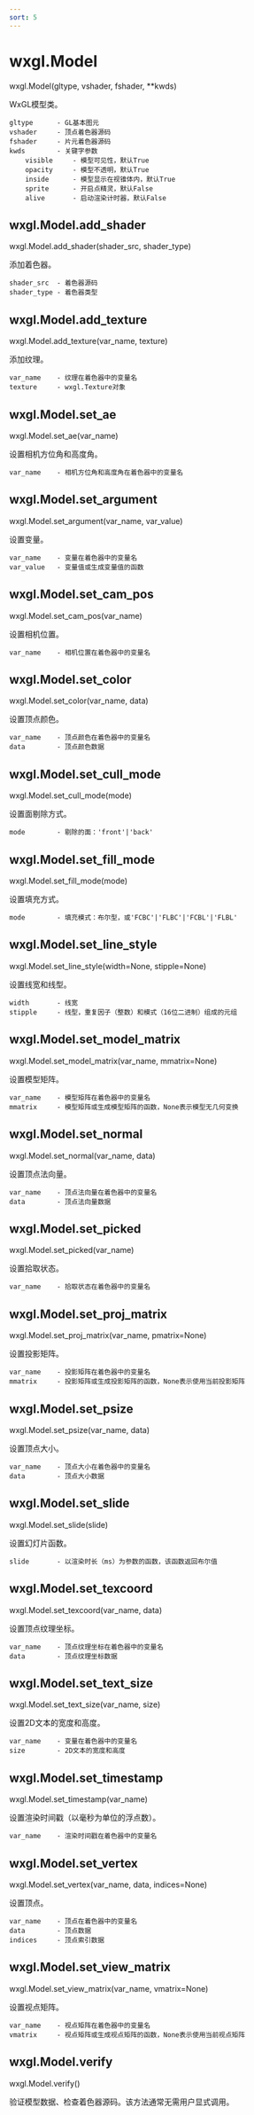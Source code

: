 ```yaml
---
sort: 5
---
```


# wxgl.Model

wxgl.Model(gltype, vshader, fshader, \*\*kwds)

WxGL模型类。

```
gltype      - GL基本图元
vshader     - 顶点着色器源码
fshader     - 片元着色器源码
kwds        - 关键字参数
    visible     - 模型可见性，默认True
    opacity     - 模型不透明，默认True
    inside      - 模型显示在视锥体内，默认True
    sprite      - 开启点精灵，默认False
    alive       - 启动渲染计时器，默认False
```

## wxgl.Model.add_shader

wxgl.Model.add_shader(shader_src, shader_type)

添加着色器。

```
shader_src  - 着色器源码
shader_type - 着色器类型
```

## wxgl.Model.add_texture

wxgl.Model.add_texture(var_name, texture)

添加纹理。

```
var_name    - 纹理在着色器中的变量名
texture     - wxgl.Texture对象
```

## wxgl.Model.set_ae

wxgl.Model.set_ae(var_name)

设置相机方位角和高度角。

```
var_name    - 相机方位角和高度角在着色器中的变量名
```

## wxgl.Model.set_argument

wxgl.Model.set_argument(var_name, var_value)

设置变量。

```
var_name    - 变量在着色器中的变量名
var_value   - 变量值或生成变量值的函数
```

## wxgl.Model.set_cam_pos

wxgl.Model.set_cam_pos(var_name)

设置相机位置。

```
var_name    - 相机位置在着色器中的变量名
```

## wxgl.Model.set_color

wxgl.Model.set_color(var_name, data)

设置顶点颜色。

```
var_name    - 顶点颜色在着色器中的变量名
data        - 顶点颜色数据
```

## wxgl.Model.set_cull_mode

wxgl.Model.set_cull_mode(mode)

设置面剔除方式。

```
mode        - 剔除的面：'front'|'back'
```

## wxgl.Model.set_fill_mode

wxgl.Model.set_fill_mode(mode)

设置填充方式。

```
mode        - 填充模式：布尔型，或'FCBC'|'FLBC'|'FCBL'|'FLBL'
```

## wxgl.Model.set_line_style

wxgl.Model.set_line_style(width=None, stipple=None)

设置线宽和线型。

```
width       - 线宽
stipple     - 线型，重复因子（整数）和模式（16位二进制）组成的元组
```

## wxgl.Model.set_model_matrix

wxgl.Model.set_model_matrix(var_name, mmatrix=None)

设置模型矩阵。

```
var_name    - 模型矩阵在着色器中的变量名
mmatrix     - 模型矩阵或生成模型矩阵的函数，None表示模型无几何变换
```

## wxgl.Model.set_normal

wxgl.Model.set_normal(var_name, data)

设置顶点法向量。

```
var_name    - 顶点法向量在着色器中的变量名
data        - 顶点法向量数据
```

## wxgl.Model.set_picked

wxgl.Model.set_picked(var_name)

设置拾取状态。

```
var_name    - 拾取状态在着色器中的变量名
```

## wxgl.Model.set_proj_matrix

wxgl.Model.set_proj_matrix(var_name, pmatrix=None)

设置投影矩阵。

```
var_name    - 投影矩阵在着色器中的变量名
mmatrix     - 投影矩阵或生成投影矩阵的函数，None表示使用当前投影矩阵
```

## wxgl.Model.set_psize

wxgl.Model.set_psize(var_name, data)

设置顶点大小。

```
var_name    - 顶点大小在着色器中的变量名
data        - 顶点大小数据
```

## wxgl.Model.set_slide

wxgl.Model.set_slide(slide)

设置幻灯片函数。

```
slide    	- 以渲染时长（ms）为参数的函数，该函数返回布尔值
```

## wxgl.Model.set_texcoord

wxgl.Model.set_texcoord(var_name, data)

设置顶点纹理坐标。

```
var_name    - 顶点纹理坐标在着色器中的变量名
data        - 顶点纹理坐标数据
```

## wxgl.Model.set_text_size

wxgl.Model.set_text_size(var_name, size)

设置2D文本的宽度和高度。

```
var_name    - 变量在着色器中的变量名
size        - 2D文本的宽度和高度
```

## wxgl.Model.set_timestamp

wxgl.Model.set_timestamp(var_name)

设置渲染时间戳（以毫秒为单位的浮点数）。

```
var_name    - 渲染时间戳在着色器中的变量名
```

## wxgl.Model.set_vertex

wxgl.Model.set_vertex(var_name, data, indices=None)

设置顶点。

```
var_name    - 顶点在着色器中的变量名
data        - 顶点数据
indices     - 顶点索引数据
```

## wxgl.Model.set_view_matrix

wxgl.Model.set_view_matrix(var_name, vmatrix=None)

设置视点矩阵。

```
var_name    - 视点矩阵在着色器中的变量名
vmatrix     - 视点矩阵或生成视点矩阵的函数，None表示使用当前视点矩阵
```

## wxgl.Model.verify

wxgl.Model.verify()

验证模型数据、检查着色器源码。该方法通常无需用户显式调用。
